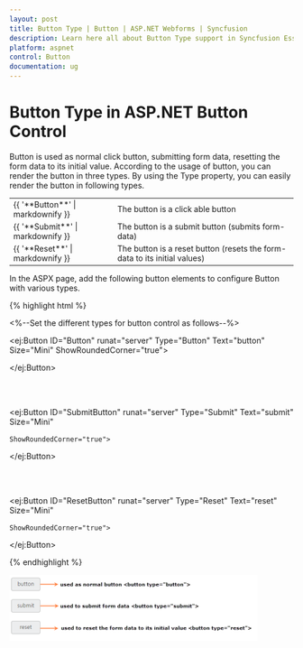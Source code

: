 ```yaml
---
layout: post
title: Button Type | Button | ASP.NET Webforms | Syncfusion
description: Learn here all about Button Type support in Syncfusion Essential Studio ASP.NET Webforms Button Control, its elements, and more.
platform: aspnet
control: Button
documentation: ug
---
```


# Button Type in ASP.NET Button Control

Button is used as normal click button, submitting form data, resetting the form data to its initial value. According to the usage of button, you can render the button in three types. By using the Type property, you can easily render the button in following types.

<table>
<tr>
<td>
{{ '**Button**' | markdownify }}</td><td>
The button is a click able button </td></tr>
<tr>
<td>
{{ '**Submit**' | markdownify }}</td><td>
The button is a submit button (submits form-data) </td></tr>
<tr>
<td>
{{ '**Reset**' | markdownify }}</td><td>
The button is a reset button (resets the form-data to its initial values)</td></tr>
</table>
In the ASPX page, add the following button elements to configure Button with various types.

{% highlight html %}

<%--Set the different types for button control as follows--%>

<ej:Button ID="Button" runat="server" Type="Button" Text="button" Size="Mini" ShowRoundedCorner="true">

</ej:Button>

<br />

<br />

<ej:Button ID="SubmitButton" runat="server" Type="Submit" Text="submit" Size="Mini"

    ShowRoundedCorner="true">

</ej:Button>

<br />

<br />

<ej:Button ID="ResetButton" runat="server" Type="Reset" Text="reset" Size="Mini"

    ShowRoundedCorner="true">

</ej:Button>



{% endhighlight %}



![ASPNET Button Type](Button-Type_images/Button-Type_img1.png)


